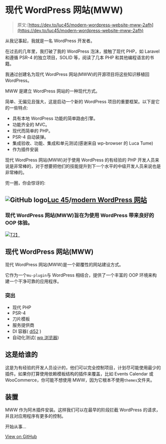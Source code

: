 # 现代 WordPress 网站(MWW)

> 原文:[https://dev.to/luc45/modern-wordpress-website-mww-2afh](https://dev.to/luc45/modern-wordpress-website-mww-2afh)

从我记事起，我就是一名 WordPress 开发者。

在过去的几年里，我打破了我的 WordPress 泡沫，接触了现代 PHP，如 Laravel 和遵循 PSR-4 的独立项目，SOLID 等，阅读了几本 PHP 和其他编程语言的书籍。

我通过创建名为现代 WordPress 网站(MWW)的开源项目将这些知识移植回 WordPress。

MWW 是建立 WordPress 网站的一种现代方式。

简单、无偏见且强大，这是启动一个新的 WordPress 项目的重要框架。以下是它的一些特点:

*   具有本地 WordPress 功能的简单路由引擎。
*   功能齐全的 MVC。
*   现代而简单的 PHP。
*   PSR-4 自动装弹。
*   集成验收、功能、集成和单元测试(感谢来自 wp-browser 的 Luca Tume)
*   作为插件安装

现代 WordPress 网站(MWW)对于使用 WordPress 的有经验的 PHP 开发人员来说是非常棒的，对于想要把他们的技能提升到下一个水平的中级开发人员来说也是非常棒的。

兜一圈，你会惊讶的:

## ![GitHub logo](../Images/a73f630113876d78cff79f59c2125b24.png)[Luc 45](https://github.com/Luc45)/[modern WordPress 网站](https://github.com/Luc45/ModernWordPressWebsite)

### 现代 WordPress 网站(MWW)旨在为使用 WordPress 带来良好的 OOP 体验。

<article class="markdown-body entry-content container-lg" itemprop="text">

[![](../Images/2e6cdc0b365480d01a1f7b7f7d96cfb6.png)T2】](https://camo.githubusercontent.com/002449747212d894e83b05e267a296a3dfe770e9/687474703a2f2f6465762e6c7563617362757374616d616e74652e636f6d2e62722f6d77772d6c6f676f2e737667)

## 现代 WordPress 网站(MWW)

现代 WordPress 网站(MWW)是一个颠覆性的网站建设方式。

它作为一个`mu-plugin`与 WordPress 相结合，提供了一个丰富的 OOP 环境来构建一个干净可靠的应用程序。

### 突出

*   现代 PHP
*   PSR-4
*   刀片模板
*   服务提供商
*   DI 容器( [di52](https://github.com/lucatume/di52) )
*   自动化测试( [wp 浏览器](https://github.com/lucatume/wp-browser))

## 这是给谁的

这是为有经验的开发人员设计的，他们可以完全控制项目，计划尽可能使用最少的插件。如果你打算使用依赖模板结构的插件来覆盖，比如 Events Calendar 或 WooCommerce，你可能不想使用 MWW，因为它根本不使用`themes`文件夹。

## 装置

MWW 作为阿木插件安装。这样我们可以在最早的阶段拦截 WordPress 的请求，并且对应用程序有更多的控制。

开始从事…

</article>

[View on GitHub](https://github.com/Luc45/ModernWordPressWebsite)